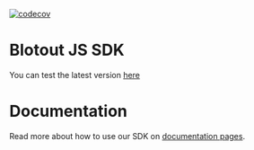 [![codecov](https://codecov.io/gh/blotoutio/sdk-js/branch/main/graph/badge.svg?token=4NVM8A3SW2)](https://codecov.io/gh/blotoutio/sdk-js)

# Blotout JS SDK

You can test the latest version [here](https://jsdemo.blotout.io)


# Documentation

Read more about how to use our SDK on [documentation pages](https://docs.blotout.io).
